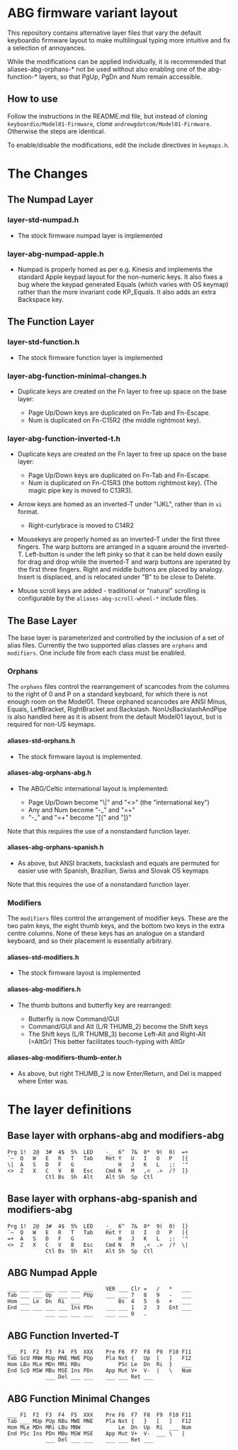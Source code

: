 ABG firmware variant layout
===========================

This repository contains alternative layer files that vary the default 
keyboardio firmware layout to make multilingual typing more intuitive and
fix a selection of annoyances.

While the modifications can be applied individually, it is recommended
that aliases-abg-orphans-* not be used without also enabling one of
the abg-function-* layers, so that PgUp, PgDn and Num remain accessible.

How to use
----------

Follow the instructions in the README.md file, but instead of cloning
`keyboardio/Model01-Firmware`, clone `andrewgdotcom/Model01-Firmware`.
Otherwise the steps are identical.

To enable/disable the modifications, edit the include directives in 
`keymaps.h`.

The Changes
===========

The Numpad Layer
----------------

### layer-std-numpad.h

* The stock firmware numpad layer is implemented

### layer-abg-numpad-apple.h

* Numpad is properly homed as per e.g. Kinesis and implements the standard Apple
	keypad layout for the non-numeric keys. It also fixes a bug where
	the keypad generated Equals (which varies with OS keymap) rather than
	the more invariant code KP_Equals. It also adds an extra Backspace key.

The Function Layer
------------------

### layer-std-function.h

* The stock firmware function layer is implemented

### layer-abg-function-minimal-changes.h

* Duplicate keys are created on the Fn layer to free up space on the base layer:

	* Page Up/Down keys are duplicated on Fn-Tab and Fn-Escape.
	* Num is duplicated on Fn-C15R2 (the middle rightmost key).

### layer-abg-function-inverted-t.h

* Duplicate keys are created on the Fn layer to free up space on the base layer:

	* Page Up/Down keys are duplicated on Fn-Tab and Fn-Escape.
	* Num is duplicated on Fn-C15R3 (the bottom rightmost key).
		(The magic pipe key is moved to C13R3).

* Arrow keys are homed as an inverted-T under "IJKL", rather than in `vi` format.
	* Right-curlybrace is moved to C14R2

* Mousekeys are properly homed as an inverted-T under the first three fingers.
	The warp buttons are arranged in a square around the inverted-T.
	Left-button is under the left pinky so that it can be held down easily
	for drag and drop while the inverted-T and warp buttons are operated by
	the first three fingers. Right and middle buttons are placed by analogy.
	Insert is displaced, and is relocated under "B" to be close to Delete.

* Mouse scroll keys are added - traditional or "natural" scrolling is 
	configurable by the `aliases-abg-scroll-wheel-*` include files.

The Base Layer
--------------

The base layer is parameterized and controlled by the inclusion of a
set of alias files. Currently the two supported alias classes are
`orphans` and `modifiers`. One include file from each class must be
enabled.

### Orphans

The `orphans` files control the rearrangement of scancodes from the
columns to the right of 0 and P on a standard keyboard, for which there
is not enough room on the Model01. These orphaned scancodes are ANSI
Minus, Equals, LeftBracket, RightBracket and Backslash.
NonUsBackslashAndPipe is also handled here as it is absent from the
default Model01 layout, but is required for non-US keymaps.

#### aliases-std-orphans.h

* The stock firmware layout is implemented.

#### aliases-abg-orphans-abg.h

* The ABG/Celtic international layout is implemented:

	* Page Up/Down become "\\|" and "<>" (the "international key")
	* Any and Num become "-_" and "=+"
	* "-_" and "=+" become "[{" and "]}"

Note that this requires the use of a nonstandard function layer.

#### aliases-abg-orphans-spanish.h

* As above, but ANSI brackets, backslash and equals are permuted for 
	easier use with Spanish, Brazilian, Swiss and Slovak OS keymaps
	
Note that this requires the use of a nonstandard function layer.

### Modifiers

The `modifiers` files control the arrangement of modifier keys. These
are the two palm keys, the eight thumb keys, and the bottom two keys
in the extra centre columns. None of these keys has an analogue on a
standard keyboard, and so their placement is essentially arbitrary.

#### aliases-std-modifiers.h

* The stock firmware layout is implemented

#### aliases-abg-modifiers.h

* The thumb buttons and butterfly key are rearranged:

	* Butterfly is now Command/GUI
	* Command/GUI and Alt (L/R THUMB_2) become the Shift keys
	* The Shift keys (L/R THUMB_3) become Left-Alt and Right-Alt (=AltGr)
		This better facilitates touch-typing with AltGr

#### aliases-abg-modifiers-thumb-enter.h

* As above, but right THUMB_2 is now Enter/Return, and Del is mapped
	where Enter was.

The layer definitions
=====================

Base layer with orphans-abg and modifiers-abg
---------------------------------------------

```
Prg 1!  2@  3#  4$  5%  LED    -_  6^  7&  8*  9(  0)  =+
`~  Q   W   E   R   T   Tab    Ret Y   U   I   O   P   [{
\|  A   S   D   F   G              H   J   K   L   ;:  '"
<>  Z   X   C   V   B   Esc    Cmd N   M   ,<  .>  /?  ]}
            Ctl Bs  Sh  Alt    Alt Sh  Sp  Ctl
```

Base layer with orphans-abg-spanish and modifiers-abg
-----------------------------------------------------

```
Prg 1!  2@  3#  4$  5%  LED    -_  6^  7&  8*  9(  0)  ]}
`~  Q   W   E   R   T   Tab    Ret Y   U   I   O   P   [{
=+  A   S   D   F   G              H   J   K   L   ;:  '"
<>  Z   X   C   V   B   Esc    Cmd N   M   ,<  .>  /?  \|
            Ctl Bs  Sh  Alt    Alt Sh  Sp  Ctl
```

ABG Numpad Apple
----------------

```
___ ___ ___ ___ ___ ___ ___    VER ___ Clr =   /   *   ___
Tab ___ ___ Up  ___ ___ PUp    ___ ___ 7   8   9   -   ___
Hom ___ Le  Dn  Ri  ___            Bs  4   5   6   +   ___
End ___ ___ ___ ___ Ins PDn    ___ ___ 1   2   3   Ent ___
            ___ ___ ___ ___    ___ ___ 0   .
```

ABG Function Inverted-T
-----------------------

```
___ F1  F2  F3  F4  F5  XXX    Pre F6  F7  F8  F9  F10 F11
Tab ScU MNW MUp MNE MWE PUp    Pla Nxt {   Up  [   ]   F12
Hom LBu MLe MDn MRi RBu            PSc Le  Dn  Ri  }   ___
End ScD MSW MBu MSE Ins PDn    App Mut V+  V-  |   \   Num
            ___ Del ___ ___    ___ ___ Ret ___
```

ABG Function Minimal Changes
----------------------------

```
___ F1  F2  F3  F4  F5  XXX    Pre F6  F7  F8  F9  F10 F11
Tab ___ MUp PUp RBu MWE MNE    Pla Nxt {   }   [   ]   F12
Hom MLe MDn MRi LBu MNW            Le  Dn  Up  Ri  ___ Num
End PSc Ins PDn MBu MSW MSE    App Mut V+  V-  ___ \   |
            ___ Del ___ ___    ___ ___ Ret ___
```


